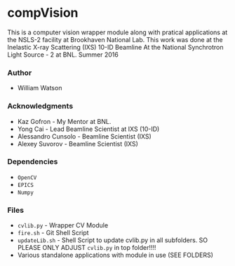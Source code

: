 # compVision
This is a computer vision wrapper module along with pratical applications at the NSLS-2 facility at Brookhaven National Lab.
This work was done at the Inelastic X-ray Scattering (IXS) 10-ID Beamline At the National Synchrotron Light Source - 2 at BNL.
Summer 2016

### Author ###
* William Watson

### Acknowledgments ###
* Kaz Gofron - My Mentor at BNL. 
* Yong Cai - Lead Beamline Scientist at IXS (10-ID)
* Alessandro Cunsolo - Beamline Scientist (IXS)
* Alexey Suvorov - Beamline Scientist (IXS)

### Dependencies ###
* `OpenCV`
* `EPICS`
* `Numpy`

### Files ###
* `cvlib.py` - Wrapper CV Module
* `fire.sh` - Git Shell Script
* `updateLib.sh` - Shell Script to update cvlib.py in all subfolders. SO PLEASE ONLY ADJUST `cvlib.py` in top folder!!!!
* Various standalone applications with module in use (SEE FOLDERS)